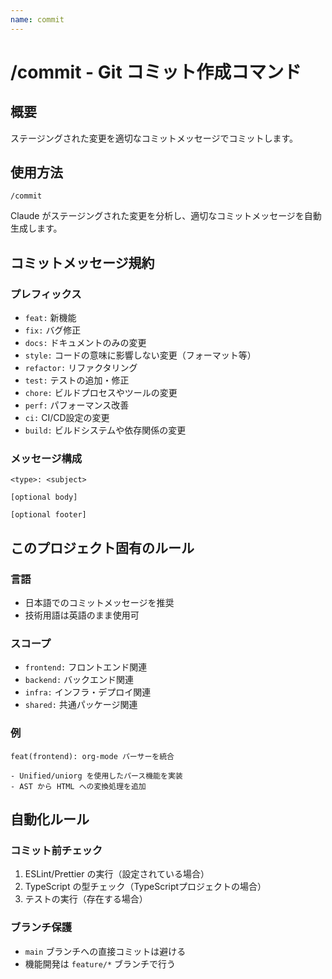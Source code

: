 ```yaml
---
name: commit
---
```


# /commit - Git コミット作成コマンド

## 概要
ステージングされた変更を適切なコミットメッセージでコミットします。

## 使用方法
```
/commit
```

Claude がステージングされた変更を分析し、適切なコミットメッセージを自動生成します。

## コミットメッセージ規約

### プレフィックス
- `feat:` 新機能
- `fix:` バグ修正
- `docs:` ドキュメントのみの変更
- `style:` コードの意味に影響しない変更（フォーマット等）
- `refactor:` リファクタリング
- `test:` テストの追加・修正
- `chore:` ビルドプロセスやツールの変更
- `perf:` パフォーマンス改善
- `ci:` CI/CD設定の変更
- `build:` ビルドシステムや依存関係の変更

### メッセージ構成
```
<type>: <subject>

[optional body]

[optional footer]
```

## このプロジェクト固有のルール

### 言語
- 日本語でのコミットメッセージを推奨
- 技術用語は英語のまま使用可

### スコープ
- `frontend:` フロントエンド関連
- `backend:` バックエンド関連
- `infra:` インフラ・デプロイ関連
- `shared:` 共通パッケージ関連

### 例
```
feat(frontend): org-mode パーサーを統合

- Unified/uniorg を使用したパース機能を実装
- AST から HTML への変換処理を追加
```

## 自動化ルール

### コミット前チェック
1. ESLint/Prettier の実行（設定されている場合）
2. TypeScript の型チェック（TypeScriptプロジェクトの場合）
3. テストの実行（存在する場合）

### ブランチ保護
- `main` ブランチへの直接コミットは避ける
- 機能開発は `feature/*` ブランチで行う

